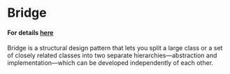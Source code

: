 # Bridge
#### For details [here](https://refactoring.guru/design-patterns/bridge)
Bridge is a structural design pattern that lets you split a large class or a set of closely related classes into two separate hierarchies—abstraction and implementation—which can be developed independently of each other.
